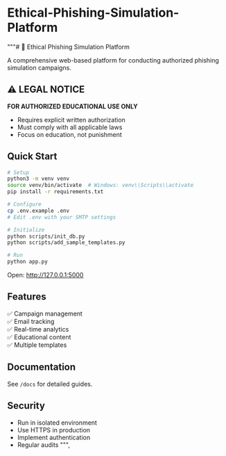 # Ethical-Phishing-Simulation-Platform

"""# 🎣 Ethical Phishing Simulation Platform

A comprehensive web-based platform for conducting authorized phishing simulation campaigns.

## ⚠️ LEGAL NOTICE
**FOR AUTHORIZED EDUCATIONAL USE ONLY**
- Requires explicit written authorization
- Must comply with all applicable laws
- Focus on education, not punishment

## Quick Start

```bash
# Setup
python3 -m venv venv
source venv/bin/activate  # Windows: venv\\Scripts\\activate
pip install -r requirements.txt

# Configure
cp .env.example .env
# Edit .env with your SMTP settings

# Initialize
python scripts/init_db.py
python scripts/add_sample_templates.py

# Run
python app.py
```

Open: http://127.0.0.1:5000

## Features
✅ Campaign management  
✅ Email tracking  
✅ Real-time analytics  
✅ Educational content  
✅ Multiple templates

## Documentation
See `/docs` for detailed guides.

## Security
- Run in isolated environment
- Use HTTPS in production
- Implement authentication
- Regular audits
""",
